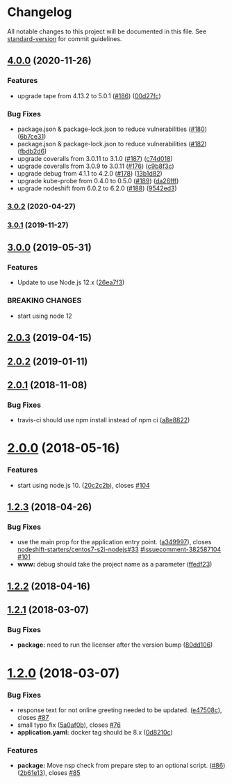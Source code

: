 # Changelog

All notable changes to this project will be documented in this file. See [standard-version](https://github.com/conventional-changelog/standard-version) for commit guidelines.

## [4.0.0](https://github.com/nodeshift-starters/nodejs-health-check/compare/v3.0.2...v4.0.0) (2020-11-26)


### Features

* upgrade tape from 4.13.2 to 5.0.1 ([#186](https://github.com/nodeshift-starters/nodejs-health-check/issues/186)) ([00d27fc](https://github.com/nodeshift-starters/nodejs-health-check/commit/00d27fc270ce2b3d5d0b9ea18ba38bb4a175954d))


### Bug Fixes

* package.json & package-lock.json to reduce vulnerabilities ([#180](https://github.com/nodeshift-starters/nodejs-health-check/issues/180)) ([6b7ce31](https://github.com/nodeshift-starters/nodejs-health-check/commit/6b7ce316afde959bb44df7a00e2c38521d52d7cc))
* package.json & package-lock.json to reduce vulnerabilities ([#182](https://github.com/nodeshift-starters/nodejs-health-check/issues/182)) ([fbdb2d6](https://github.com/nodeshift-starters/nodejs-health-check/commit/fbdb2d6006295d01293d22bf02766a1ae9873d90))
* upgrade coveralls from 3.0.11 to 3.1.0 ([#187](https://github.com/nodeshift-starters/nodejs-health-check/issues/187)) ([c74d018](https://github.com/nodeshift-starters/nodejs-health-check/commit/c74d018a15e0fc118d56868bccdbc29040134a97))
* upgrade coveralls from 3.0.9 to 3.0.11 ([#176](https://github.com/nodeshift-starters/nodejs-health-check/issues/176)) ([c9b8f3c](https://github.com/nodeshift-starters/nodejs-health-check/commit/c9b8f3cdcf85532522f9894fd0b7b72f646feb2e))
* upgrade debug from 4.1.1 to 4.2.0 ([#178](https://github.com/nodeshift-starters/nodejs-health-check/issues/178)) ([13b1d82](https://github.com/nodeshift-starters/nodejs-health-check/commit/13b1d82f6e1e08fd57845b9b2a6dc8e4b896b906))
* upgrade kube-probe from 0.4.0 to 0.5.0 ([#189](https://github.com/nodeshift-starters/nodejs-health-check/issues/189)) ([da26fff](https://github.com/nodeshift-starters/nodejs-health-check/commit/da26fffb24e25a7a5f18e1f70767bc2579ccad6f))
* upgrade nodeshift from 6.0.2 to 6.2.0 ([#188](https://github.com/nodeshift-starters/nodejs-health-check/issues/188)) ([9542ed3](https://github.com/nodeshift-starters/nodejs-health-check/commit/9542ed3064297a4c0a78b5dfa258456f26e5ef33))

### [3.0.2](https://github.com/nodeshift-starters/nodejs-health-check/compare/v3.0.1...v3.0.2) (2020-04-27)

### [3.0.1](https://github.com/nodeshift-starters/nodejs-health-check/compare/v3.0.0...v3.0.1) (2019-11-27)

## [3.0.0](https://github.com/nodeshift-starters/nodejs-health-check/compare/v2.0.3...v3.0.0) (2019-05-31)


### Features

*  Update to use Node.js 12.x ([26ea7f3](https://github.com/nodeshift-starters/nodejs-health-check/commit/26ea7f3))


### BREAKING CHANGES

* start using node 12



## [2.0.3](https://github.com/nodeshift-starters/nodejs-health-check/compare/v2.0.2...v2.0.3) (2019-04-15)



<a name="2.0.2"></a>
## [2.0.2](https://github.com/nodeshift-starters/nodejs-health-check/compare/v2.0.1...v2.0.2) (2019-01-11)



<a name="2.0.1"></a>
## [2.0.1](https://github.com/nodeshift-starters/nodejs-health-check/compare/v2.0.0...v2.0.1) (2018-11-08)


### Bug Fixes

* travis-ci should use npm install instead of npm ci ([a8e8822](https://github.com/nodeshift-starters/nodejs-health-check/commit/a8e8822))



<a name="2.0.0"></a>
# [2.0.0](https://github.com/nodeshift-starters/nodejs-health-check/compare/v1.2.3...v2.0.0) (2018-05-16)


### Features

* start using node.js 10. ([20c2c2b](https://github.com/nodeshift-starters/nodejs-health-check/commit/20c2c2b)), closes [#104](https://github.com/nodeshift-starters/nodejs-health-check/issues/104)



<a name="1.2.3"></a>
## [1.2.3](https://github.com/nodeshift-starters/nodejs-health-check/compare/v1.2.2...v1.2.3) (2018-04-26)


### Bug Fixes

* use the main prop for the application entry point. ([a349997](https://github.com/nodeshift-starters/nodejs-health-check/commit/a349997)), closes [nodeshift-starters/centos7-s2i-nodejs#33](https://github.com/nodeshift-starters/centos7-s2i-nodejs/issues/33) [#issuecomment-382587104](https://github.com/nodeshift-starters/nodejs-health-check/issues/issuecomment-382587104) [#101](https://github.com/nodeshift-starters/nodejs-health-check/issues/101)
* **www:** debug should take the project name as a parameter ([ffedf23](https://github.com/nodeshift-starters/nodejs-health-check/commit/ffedf23))



<a name="1.2.2"></a>
## [1.2.2](https://github.com/nodeshift-starters/nodejs-health-check/compare/v1.2.1...v1.2.2) (2018-04-16)



<a name="1.2.1"></a>
## [1.2.1](https://github.com/nodeshift-starters/nodejs-health-check/compare/v1.2.0...v1.2.1) (2018-03-07)


### Bug Fixes

* **package:** need to run the licenser after the version bump ([80dd106](https://github.com/nodeshift-starters/nodejs-health-check/commit/80dd106))



<a name="1.2.0"></a>
# [1.2.0](https://github.com/nodeshift-starters/nodejs-health-check/compare/v1.1.1...v1.2.0) (2018-03-07)


### Bug Fixes

* response text for not online greeting needed to be updated. ([e47508c](https://github.com/nodeshift-starters/nodejs-health-check/commit/e47508c)), closes [#87](https://github.com/nodeshift-starters/nodejs-health-check/issues/87)
* small typo fix ([5a0af0b](https://github.com/nodeshift-starters/nodejs-health-check/commit/5a0af0b)), closes [#76](https://github.com/nodeshift-starters/nodejs-health-check/issues/76)
* **application.yaml:** docker tag should be 8.x ([0d8210c](https://github.com/nodeshift-starters/nodejs-health-check/commit/0d8210c))


### Features

* **package:** Move nsp check from prepare step to an optional script. ([#86](https://github.com/nodeshift-starters/nodejs-health-check/issues/86)) ([2b61e13](https://github.com/nodeshift-starters/nodejs-health-check/commit/2b61e13)), closes [#85](https://github.com/nodeshift-starters/nodejs-health-check/issues/85)
